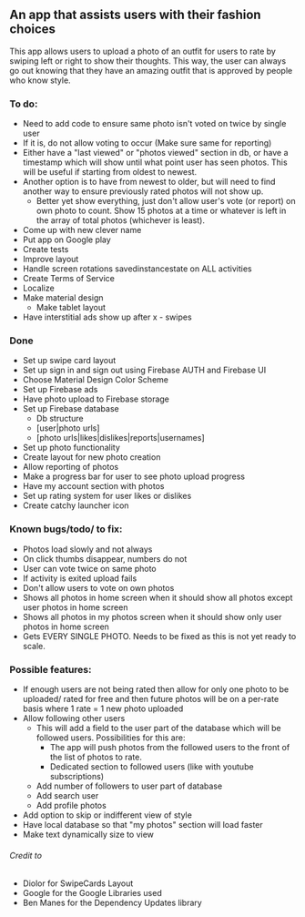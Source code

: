 ## An app that assists users with their fashion choices

This app allows users to upload a photo of an outfit for users to rate by swiping left or right to show their thoughts. This way, the user can always go out knowing that they have an amazing outfit that is approved by people who know style.

### To do:
 *  Need to add code to ensure same photo isn't voted on twice by single user
   * If it is, do not allow voting to occur (Make sure same for reporting)
 * Either have a "last viewed" or "photos viewed" section in db, or have a timestamp which will show until what point user has seen photos. This will be useful if starting from oldest to newest.
 * Another option is to have from newest to older, but will need to find another way to ensure previously rated photos will not show up.
   * Better yet show everything, just don't allow user's vote (or report) on own photo to count. Show 15 photos at a time or whatever is left in the array of total photos (whichever is least). 
 * Come up with new clever name
 * Put app on Google play
 * Create tests
 * Improve layout
 * Handle screen rotations savedinstancestate on ALL activities
 * Create Terms of Service
 * Localize
 * Make material design
    * Make tablet layout
 * Have interstitial ads show up after x - swipes

### Done
 * Set up swipe card layout
 * Set up sign in and sign out using Firebase AUTH and Firebase UI
 * Choose Material Design Color Scheme
 * Set up Firebase ads
 * Have photo upload to Firebase storage
 * Set up Firebase database
   * Db structure
    * [user|photo urls]
    * [photo urls|likes|dislikes|reports|usernames]
 * Set up photo functionality
 * Create layout for new photo creation
 * Allow reporting of photos
 * Make a progress bar for user to see photo upload progress
 * Have my account section with photos
 * Set up rating system for user likes or dislikes
 * Create catchy launcher icon 

### Known bugs/todo/ to fix:
 * Photos load slowly and not always
 * On click thumbs disappear, numbers do not
 * User can vote twice on same photo
 * If activity is exited upload fails
 * Don't allow users to vote on own photos
 * Shows all photos in home screen when it should show all photos except user photos in home screen
 * Shows all photos in my photos screen when it should show only user photos in home screen
 * Gets EVERY SINGLE PHOTO. Needs to be fixed as this is not yet ready to scale.
 
### Possible features:
* If enough users are not being rated then allow for only one photo to be uploaded/ rated for free and then future photos will be on a per-rate basis where 1 rate = 1 new photo uploaded
* Allow following other users
   * This will add a field to the user part of the database which will be followed users. Possibilities for this are:
     * The app will push photos from the followed users to the front of the list of photos to rate.
     * Dedicated section to followed users (like with youtube subscriptions)
   * Add number of followers to user part of database
   * Add search user
   * Add profile photos
 * Add option to skip or indifferent view of style
 * Have local database so that "my photos" section will load faster
 * Make text dynamically size to view






###### Credit to
* Diolor for SwipeCards Layout
* Google for the Google Libraries used
* Ben Manes for the Dependency Updates library

